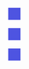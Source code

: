![An image](../An%20image.png)

![An image in folder](An%20image%20in%20folder.png)

![An image in nested folder](nested%20folder/An%20image%20in%20nested%20folder.png)
